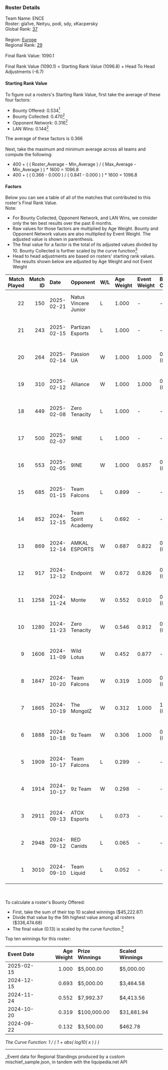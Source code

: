 ### Roster Details<br />
Team Name: ENCE<br />
Roster: gla1ve, Neityu, podi, sdy, xKacpersky<br />
Global Rank: [37](../../standings_global_2025_03_01.md)<br />
<br />
Region: [Europe]( ../../standings_europe_2025_03_01.md)<br />
Regional Rank: [29]( ../../standings_europe_2025_03_01.md)<br />
<br />
Final Rank Value:  1090.1<br />
<br />
Final Rank Value (1090.1) = Starting Rank Value (1096.8) + Head To Head Adjustments (-6.7)<br />

#### Starting Rank Value<br />
To figure out a rosters's Starting Rank Value, first take the average of these four factors:<br />
- Bounty Offered: 0.534[<sup>1</sup>](#table2)
- Bounty Collected: 0.470[<sup>2</sup>](#table1)
- Opponent Network: 0.316[<sup>2</sup>](#table1)
- LAN Wins: 0.144[<sup>2</sup>](#table1)

The average of these factors is 0.366<br />
<br />
Next, take the maximum and minimum average across all teams and compute the following:<br />
- 400 + ( ( Roster_Average - Min_Average ) / ( Max_Average - Min_Average ) ) * 1600 = 1096.8
- 400 + ( ( 0.366 - 0.000 ) / ( 0.841 - 0.000 ) ) * 1600 = 1096.8


#### Factors<br />
Below you can see a table of all of the matches that contributed to this roster's Final Rank Value.<br />
Note:<br />

- For Bounty Collected, Opponent Network, and LAN Wins, we consider only the ten best results over the past 6 months.
- Raw values for those factors are multiplied by Age Weight. Bounty and Opponent Network values are also multiplied by Event Weight. The adjusted value is shown in parenthesis.
- The final value for a factor is the total of its adjusted values divided by 10. Bounty Collected is further scaled by the curve function[<sup>3</sup>](#curveFunction)
- Head to head adjustments are based on rosters' starting rank values. The results shown below are adjusted by Age Weight and not Event Weight
<span id="table1"></span><br />


| Match Played | Match ID | Date       | Opponent             | W/L | Age Weight | Event Weight | Bounty Collected | Opponent Network | LAN Wins  | H2H Adj. | Roster                                |
| -: | -: | :- | :- | :- | :- | :- | :- | :- | :- | -: | :- |
|           22 |      150 | 2025-02-21 | Natus Vincere Junior | L   | 1.000      | -            | -                | -                | -         |   -18.27 | gla1ve, Neityu, podi, sdy, xKacpersky |
|           21 |      243 | 2025-02-15 | Partizan Esports     | L   | 1.000      | -            | -                | -                | -         |   -14.02 | gla1ve, Neityu, podi, sdy, xKacpersky |
|           20 |      264 | 2025-02-14 | Passion UA           | W   | 1.000      | 1.000        | 0.044 (0.044)    | 0.588 (0.588)    | 0 (0.000) |    21.86 | gla1ve, Neityu, podi, sdy, xKacpersky |
|           19 |      310 | 2025-02-12 | Alliance             | W   | 1.000      | 1.000        | 0.015 (0.015)    | 0.595 (0.595)    | 0 (0.000) |    10.80 | gla1ve, Neityu, podi, sdy, xKacpersky |
|           18 |      449 | 2025-02-08 | Zero Tenacity        | L   | 1.000      | -            | -                | -                | -         |   -24.78 | gla1ve, Neityu, podi, sdy, xKacpersky |
|           17 |      500 | 2025-02-07 | 9INE                 | L   | 1.000      | -            | -                | -                | -         |   -17.70 | gla1ve, Neityu, podi, sdy, xKacpersky |
|           16 |      553 | 2025-02-05 | 9INE                 | W   | 1.000      | 0.857        | 0.037 (0.031)    | 0.895 (0.767)    | 0 (0.000) |    12.68 | gla1ve, Neityu, podi, sdy, xKacpersky |
|           15 |      685 | 2025-01-15 | Team Falcons         | L   | 0.899      | -            | -                | -                | -         |    -0.43 | gla1ve, Neityu, podi, sdy, xKacpersky |
|           14 |      852 | 2024-12-15 | Team Spirit Academy  | L   | 0.692      | -            | -                | -                | -         |   -12.62 | gla1ve, Neityu, podi, sdy, xKacpersky |
|           13 |      869 | 2024-12-14 | AMKAL ESPORTS        | W   | 0.687      | 0.822        | 0.015 (0.009)    | 0.183 (0.104)    | 0 (0.000) |     2.61 | gla1ve, Neityu, podi, sdy, xKacpersky |
|           12 |      917 | 2024-12-12 | Endpoint             | W   | 0.672      | 0.826        | 0.009 (0.005)    | 0.233 (0.129)    | 0 (0.000) |     2.89 | gla1ve, Neityu, podi, sdy, xKacpersky |
|           11 |     1258 | 2024-11-24 | Monte                | W   | 0.552      | 0.910        | 0.029 (0.015)    | 0.227 (0.114)    | 0 (0.000) |     3.44 | gla1ve, Neityu, podi, sdy, xKacpersky |
|           10 |     1280 | 2024-11-23 | Zero Tenacity        | W   | 0.546      | 0.912        | 0.026 (0.013)    | 0.507 (0.253)    | -         |     4.25 | gla1ve, Neityu, podi, sdy, xKacpersky |
|            9 |     1606 | 2024-11-09 | Wild Lotus           | W   | 0.452      | 0.877        | -                | 0.462 (0.183)    | -         |     2.69 | gla1ve, Neityu, podi, sdy, xKacpersky |
|            8 |     1847 | 2024-10-20 | Team Falcons         | W   | 0.319      | 1.000        | 0.927 (0.295)    | 0.744 (0.237)    | 1 (0.319) |     9.93 | gla1ve, Neityu, podi, sdy, xKacpersky |
|            7 |     1865 | 2024-10-19 | The MongolZ          | W   | 0.312      | 1.000        | 1.000 (0.312)    | 0.625 (0.195)    | 1 (0.312) |     9.71 | gla1ve, Neityu, podi, sdy, xKacpersky |
|            6 |     1888 | 2024-10-18 | 9z Team              | W   | 0.306      | 1.000        | 0.015 (0.005)    | -                | 1 (0.306) |     1.56 | gla1ve, Neityu, podi, sdy, xKacpersky |
|            5 |     1909 | 2024-10-17 | Team Falcons         | L   | 0.299      | -            | -                | -                | -         |    -0.10 | gla1ve, Neityu, podi, sdy, xKacpersky |
|            4 |     1914 | 2024-10-17 | 9z Team              | W   | 0.298      | -            | -                | -                | 1 (0.298) |     1.51 | gla1ve, Neityu, podi, sdy, xKacpersky |
|            3 |     2911 | 2024-09-13 | ATOX Esports         | L   | 0.073      | -            | -                | -                | -         |    -1.07 | gla1ve, Goofy, Kylar, podi, sdy       |
|            2 |     2948 | 2024-09-12 | RED Canids           | L   | 0.065      | -            | -                | -                | -         |    -1.53 | gla1ve, Goofy, Kylar, podi, sdy       |
|            1 |     3010 | 2024-09-10 | Team Liquid          | L   | 0.052      | -            | -                | -                | -         |    -0.14 | gla1ve, Goofy, Kylar, podi, sdy       |

<br />
<span id="table2"></span><br />
To calculate a roster's Bounty Offered:<br />

- First, take the sum of their top 10 scaled winnings ($45,222.87)
- Divide that value by the 5th highest value among all rosters ($336,474.68)
- The final value (0.13) is scaled by the curve function.[<sup>3</sup>](#curveFunction)

Top ten winnings for this roster:<br />

| Event Date | Age Weight | Prize Winnings | Scaled Winnings |
| :- | -: | :- | :- |
| 2025-02-15 |      1.000 | $5,000.00      | $5,000.00       |
| 2024-12-15 |      0.693 | $5,000.00      | $3,464.58       |
| 2024-11-24 |      0.552 | $7,992.37      | $4,413.56       |
| 2024-10-20 |      0.319 | $100,000.00    | $31,881.94      |
| 2024-09-22 |      0.132 | $3,500.00      | $462.78         |


<span id="curveFunction"></span>_The Curve Function: 1 / ( 1 + abs( log10( x ) ) )_<br />

---
_Event data for Regional Standings produced by a custom mischief_sample.json, in tandem with the liquipedia.net API<br />

